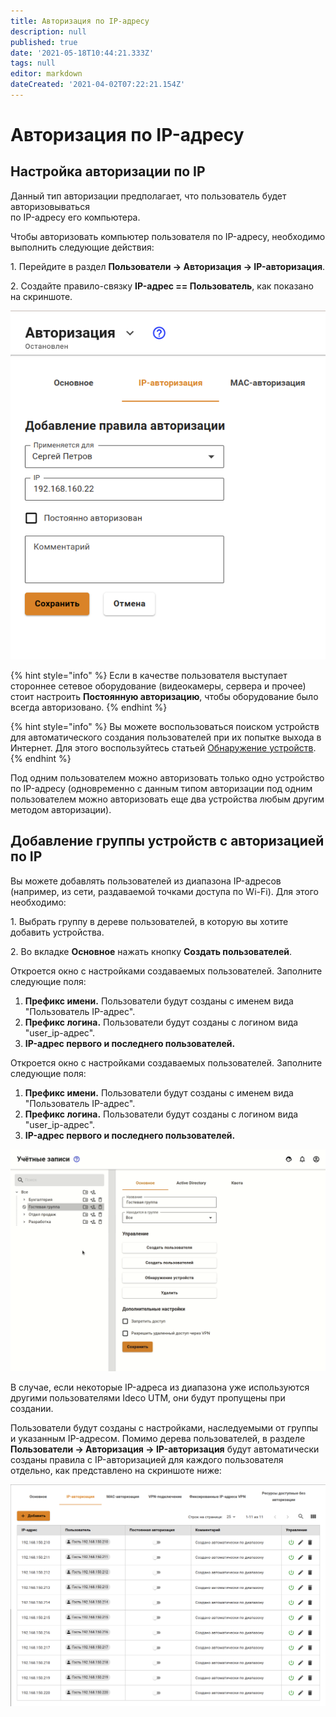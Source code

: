 ```yaml
---
title: Авторизация по IP-адресу
description: null
published: true
date: '2021-05-18T10:44:21.333Z'
tags: null
editor: markdown
dateCreated: '2021-04-02T07:22:21.154Z'
---
```


# Авторизация по IP-адресу

## Настройка авторизации по IP

Данный тип авторизации предполагает, что пользователь будет авторизовываться \
по IP-адресу его компьютера.

Чтобы авторизовать компьютер пользователя по IP-адресу, необходимо выполнить следующие действия:

1\. Перейдите в раздел **Пользователи -> Авторизация -> IP-авторизация**.

2\. Создайте правило-связку **IP-адрес == Пользователь**, как показано на скриншоте.

![](../../../.gitbook/assets/ip-authorization-rule.png)

{% hint style="info" %}
Если в качестве пользователя выступает стороннее сетевое оборудование (видеокамеры, сервера и прочее) стоит настроить **Постоянную авторизацию**, чтобы оборудование было всегда авторизовано.
{% endhint %}

{% hint style="info" %}
Вы можете воспользоваться поиском устройств для автоматического создания пользователей при их попытке выхода в Интернет. Для этого воспользуйтесь статьей [Обнаружение устройств](../device-discovery.md).
{% endhint %}

Под одним пользователем можно авторизовать только одно устройство по IP-адресу (одновременно с данным типом авторизации под одним пользователем можно авторизовать еще два устройства любым другим методом авторизации).

## Добавление группы устройств с авторизацией по IP

Вы можете добавлять пользователей из диапазона IP-адресов (например, из сети, раздаваемой точками доступа по Wi-Fi). Для этого необходимо:

1\. Выбрать группу в дереве пользователей, в которую вы хотите добавить устройства.

2\. Во вкладке **Основное** нажать кнопку **Создать пользователей**.

Откроется окно с настройками создаваемых пользователей. Заполните следующие поля:

1. **Префикс имени.** Пользователи будут созданы с именем вида "Пользователь IP-адрес".
2. **Префикс логина.** Пользователи будут созданы с логином вида "user\_ip-адрес".
3. **IP-адрес первого и последнего пользователей.**

Откроется окно с настройками создаваемых пользователей. Заполните следующие поля:

1. **Префикс имени.** Пользователи будут созданы с именем вида "Пользователь IP-адрес".
2. **Префикс логина.** Пользователи будут созданы с логином вида "user\_ip-адрес".
3. **IP-адрес первого и последнего пользователей.**

![](../../../.gitbook/assets/mass-user-creating.gif)

В случае, если некоторые IP-адреса из диапазона уже используются другими пользователями Ideco UTM, они будут пропущены при создании.

Пользователи будут созданы с настройками, наследуемыми от группы и указанным IP-адресом. Помимо дерева пользователей, в разделе **Пользователи -> Авторизация -> IP-авторизация** будут автоматически созданы правила с IP-авторизацией для каждого пользователя отдельно, как представлено на скриншоте ниже:

![](../../../.gitbook/assets/result-mass-user-creating.png)
